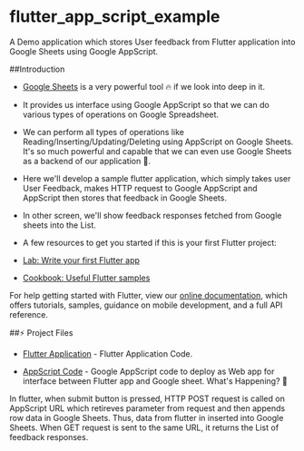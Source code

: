 # flutter_app_script_example

A Demo application which stores User feedback from Flutter application into Google Sheets using Google AppScript.

##Introduction

- [Google Sheets](https://docs.google.com/spreadsheets/u/0/) is a very powerful tool 🔥 if we look into deep in it.

- It provides us interface using Google AppScript so that we can do various types of operations on Google Spreadsheet.

- We can perform all types of operations like Reading/Inserting/Updating/Deleting using AppScript on Google Sheets. It's so much powerful and capable that we can even use Google Sheets as a backend of our application 📲.

- Here we'll develop a sample flutter application, which simply takes user User Feedback, makes HTTP request to Google AppScript and AppScript then stores that feedback in Google Sheets.

- In other screen, we'll show feedback responses fetched from Google sheets into the List.

- A few resources to get you started if this is your first Flutter project:

- [Lab: Write your first Flutter app](https://flutter.dev/docs/get-started/codelab)
- [Cookbook: Useful Flutter samples](https://flutter.dev/docs/cookbook)

For help getting started with Flutter, view our
[online documentation](https://flutter.dev/docs), which offers tutorials,
samples, guidance on mobile development, and a full API reference.


##⚡️ Project Files

- [Flutter Application](https://github.com/HemanthReddyKodakandla-bootcamp/GoogleSheetsIntegrateingWithFlutter) - Flutter Application Code.

- [AppScript Code]() - Google AppScript code to deploy as Web app for interface between Flutter app and Google sheet.
What's Happening? 🤔

In flutter, when submit button is pressed, HTTP POST request is called on AppScript URL which retireves parameter from request and then appends row data in Google Sheets. Thus, data from flutter in inserted into Google Sheets. When GET request is sent to the same URL, it returns the List of feedback responses.
